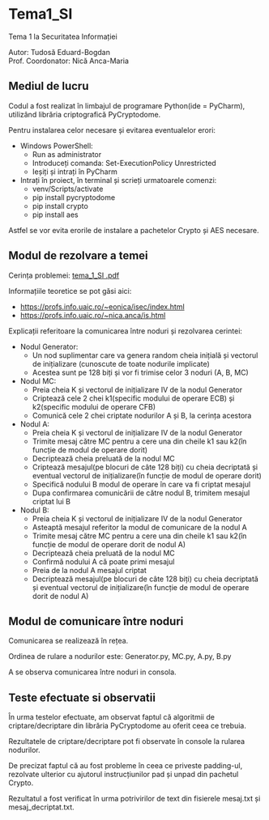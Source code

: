 # Tema1_SI

Tema 1 la Securitatea Informației

Autor: Tudosă Eduard-Bogdan <br />
Prof. Coordonator: Nică Anca-Maria 

## Mediul de lucru

Codul a fost realizat în limbajul de programare Python(ide = PyCharm), utilizând librăria criptografică PyCryptodome. <br />

Pentru instalarea celor necesare și evitarea eventualelor erori:
* Windows PowerShell:
  * Run as administrator
  * Introduceți comanda: Set-ExecutionPolicy Unrestricted
  * Ieșiți și intrați în PyCharm
* Intrați în proiect, în terminal și scrieți urmatoarele comenzi:
  * venv/Scripts/activate
  * pip install pycryptodome
  * pip install crypto
  * pip install aes

Astfel se vor evita erorile de instalare a pachetelor Crypto și AES necesare.

## Modul de rezolvare a temei

Cerința problemei: [tema_1_SI .pdf](https://github.com/TudosaEduard/Tema1_SI/files/7379324/tema_1_SI.pdf) <br />

Informațiile teoretice se pot găsi aici:
 * https://profs.info.uaic.ro/~eonica/isec/index.html
 * https://profs.info.uaic.ro/~nica.anca/is.html <br />

Explicații referitoare la comunicarea între noduri și rezolvarea cerintei:
 * Nodul Generator:
   * Un nod suplimentar care va genera random cheia inițială și vectorul de inițializare (cunoscute de toate nodurile implicate)
   * Acestea sunt pe 128 biți și vor fi trimise celor 3 noduri (A, B, MC) <br />
 * Nodul MC:
   * Preia cheia K și vectorul de inițializare IV de la nodul Generator
   * Criptează cele 2 chei k1(specific modului de operare ECB) și k2(specific modului de operare CFB)
   * Comunică cele 2 chei criptate nodurilor A și B, la cerința acestora <br />
 * Nodul A:
   * Preia cheia K și vectorul de inițializare IV de la nodul Generator
   * Trimite mesaj către MC pentru a cere una din cheile k1 sau k2(în funcție de modul de operare dorit)
   * Decriptează cheia preluată de la nodul MC
   * Criptează mesajul(pe blocuri de câte 128 biți) cu cheia decriptată și eventual vectorul de inițializare(în funcție de modul de operare dorit)
   * Specifică nodului B modul de operare în care va fi criptat mesajul
   * Dupa confirmarea comunicării de către nodul B, trimitem mesajul criptat lui B <br />
 * Nodul B:
   * Preia cheia K și vectorul de inițializare IV de la nodul Generator
   * Asteaptă mesajul referitor la modul de comunicare de la nodul A
   * Trimite mesaj către MC pentru a cere una din cheile k1 sau k2(în funcție de modul de operare dorit de nodul A)
   * Decriptează cheia preluată de la nodul MC
   * Confirmă nodului A că poate primi mesajul
   * Preia de la nodul A mesajul criptat
   * Decriptează mesajul(pe blocuri de câte 128 biți) cu cheia decriptată și eventual vectorul de inițializare(în funcție de modul de operare dorit de nodul A)

## Modul de comunicare între noduri

Comunicarea se realizează în rețea.

Ordinea de rulare a nodurilor este: Generator.py, MC.py, A.py, B.py

A se observa comunicarea între noduri in consola.

## Teste efectuate si observatii

În urma testelor efectuate, am observat faptul că algoritmii de criptare/decriptare din librăria PyCryptodome au oferit ceea ce trebuia.

Rezultatele de criptare/decriptare pot fi observate în console la rularea nodurilor.

De precizat faptul că au fost probleme în ceea ce priveste padding-ul, rezolvate ulterior cu ajutorul instrucțiunilor pad și unpad din pachetul Crypto.

Rezultatul a fost verificat în urma potrivirilor de text din fisierele mesaj.txt și mesaj_decriptat.txt.
